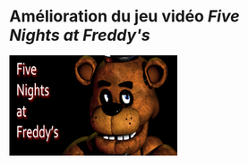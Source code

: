 # Amélioration du jeu vidéo ***Five Nights at Freddy's***
<img src="FNAF.jpg" width="300" height="180">
